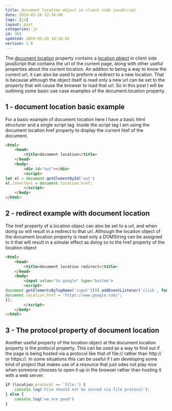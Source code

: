 ```yaml
---
title: document location object in client side javaScript
date: 2019-01-26 12:34:00
tags: [js]
layout: post
categories: js
id: 365
updated: 2019-05-20 18:18:42
version: 1.8
---
```


The [document location](https://developer.mozilla.org/en-US/docs/Web/API/Document/location) property contains a [location object](https://developer.mozilla.org/en-US/docs/Web/API/Location) in client side javaScript that contains the url of the current page, along with other useful properties about the current location. An additon to being a way to know the current url, it can also be used to preform a redirect to a new location. That is because although the object itself is read only a new url can be set to the property that will cause the browser to load that url. So in this post I will be outlining some basic use case examples of the document.location property.

<!-- more -->

## 1 - document location basic example

For a basic example of document location here I have a basic html structurer and a single script tag. Inside the script tag I am using the document location href property to display the current htef of the document.

```html
<html>
    <head>
        <title>document location</title>
    </head>
    <body>
        <div id="out"></div>
        <script>
let el = document.getElementById('out')
el.innerText = document.location.href;
        </script>
    </body>
</html>
```

## 2 - redirect example with document location

The href property of a location object can also be set to a url, and when doing so will result in a redirect to that url. Although the location object of the document location property is read only a DOMString can be assigned to it that will result in a simular effect as doing so to the href property of the location object

```html
<html>
    <head>
        <title>document location redirect</title>
    </head>
    <body>
        <input value="to google" type="button">
        <script>
document.getElementsByTagName('input')[0].addEventListener('click', function(){
document.location.href = 'https://www.google.com/';
});
        </script>
    </body>
</html>
```

## 3 - The protocol property of document location

Another useful property of the location object at the document location property is the protocol property. This can be used as a way to find out if the page is being hosted via a protocol like that of file:// rather than http:// or https://. In some situations this can be useful if I am developing some kind of project that makes use of a resource that just odes not play nice when someone chooses to open it up in the browser rather than hosting it with a web server.

```js
if (location.protocol == 'file:') {
    console.log('File should not be served via file protocol');
} else {
    console.log('we are good')
}
```
